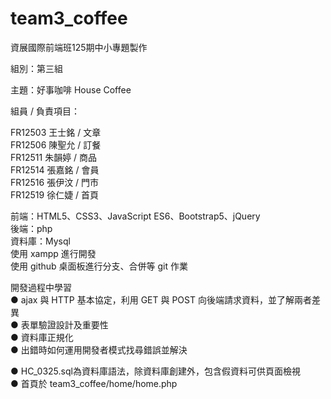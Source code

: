 # team3_coffee

資展國際前端班125期中小專題製作  

組別：第三組  

主題：好事咖啡 House Coffee  

組員 / 負責項目：  

FR12503 王士銘 / 文章  
FR12506 陳聖允 / 訂餐  
FR12511 朱韻婷 / 商品  
FR12514 張嘉銘 / 會員  
FR12516 張伊汶 / 門市  
FR12519 徐仁婕 / 首頁  

前端：HTML5、CSS3、JavaScript ES6、Bootstrap5、jQuery  
後端：php  
資料庫：Mysql  
使用 xampp 進行開發  
使用 github 桌面板進行分支、合併等 git 作業  

開發過程中學習  
● ajax 與 HTTP 基本協定，利用 GET 與 POST 向後端請求資料，並了解兩者差異  
● 表單驗證設計及重要性  
● 資料庫正規化  
● 出錯時如何運用開發者模式找尋錯誤並解決  

● HC_0325.sql為資料庫語法，除資料庫創建外，包含假資料可供頁面檢視  
● 首頁於 team3_coffee/home/home.php  
